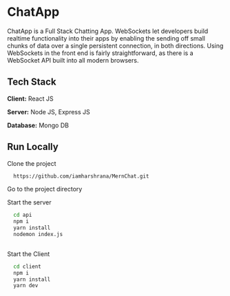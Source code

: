 # ChatApp

ChatApp is a Full Stack Chatting App.
WebSockets let developers build realtime functionality into their apps by enabling the sending off small chunks of data over a single persistent connection, in both directions. Using WebSockets in the front end is fairly straightforward, as there is a WebSocket API built into all modern browsers.
## Tech Stack

**Client:** React JS

**Server:** Node JS, Express JS

**Database:** Mongo DB
  

## Run Locally

Clone the project

```bash
  https://github.com/iamharshrana/MernChat.git
```

Go to the project directory

Start the server

```bash
  cd api
  npm i
  yarn install
  nodemon index.js
  
```
Start the Client

```bash
  cd client
  npm i
  yarn install
  yarn dev
```
